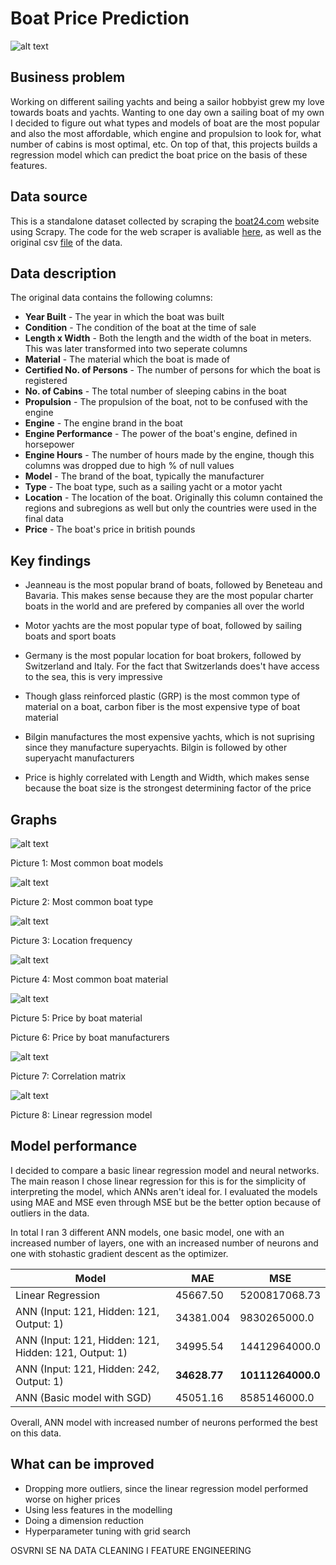 # Boat Price Prediction
![alt text](pictures/wallpaper_boat.jpg "Wallpaper")

## Business problem
Working on different sailing yachts and being a sailor hobbyist grew my love towards boats and yachts. Wanting to one day own a sailing boat of my own I decided to figure out what types and models of boat are the most popular and also the most affordable, which engine and propulsion to look for, what number of cabins is most optimal, etc. On top of that, this projects builds a regression model which can predict the boat price on the basis of these features.

## Data source
This is a standalone dataset collected by scraping the [boat24.com](https://www.boat24.com/uk/secondhandboats/?occ=1979) website using Scrapy. The code for the web scraper is avaliable [here](https://github.com/teolj96/Boats_Project_repo/blob/main/boats.py), as well as the original csv [file](https://github.com/teolj96/Boats_Project_repo/blob/main/boats_final_2.csv) of the data.

## Data description
The original data contains the following columns:
* **Year Built** - The year in which the boat was built
* **Condition** - The condition of the boat at the time of sale
* **Length x Width** - Both the length and the width of the boat in meters. This was later transformed into two seperate columns
* **Material** - The material which the boat is made of
* **Certified No. of Persons** - The number of persons for which the boat is registered
* **No. of Cabins** - The total number of sleeping cabins in the boat
* **Propulsion** - The propulsion of the boat, not to be confused with the engine
* **Engine** - The engine brand in the boat
* **Engine Performance** - The power of the boat's engine, defined in horsepower
* **Engine Hours** - The number of hours made by the engine, though this columns was dropped due to high % of null values
* **Model** - The brand of the boat, typically the manufacturer
* **Type** - The boat type, such as a sailing yacht or a motor yacht
* **Location** - The location of the boat. Originally this column contained the regions and subregions as well but only the countries were used in the final data
* **Price** - The boat's price in british pounds

## Key findings
* Jeanneau is the most popular brand of boats, followed by Beneteau and Bavaria. This makes sense because they are the most popular charter boats in the world and are prefered by companies all over the world

* Motor yachts are the most popular type of boat, followed by sailing boats and sport boats

* Germany is the most popular location for boat brokers, followed by Switzerland and Italy. For the fact that Switzerlands does't have access to the sea, this is very impressive

* Though glass reinforced plastic (GRP) is the most common type of material on a boat, carbon fiber is the most expensive type of boat material

* Bilgin manufactures the most expensive yachts, which is not suprising since they manufacture superyachts. Bilgin is followed by other superyacht manufacturers

* Price is highly correlated with Length and Width, which makes sense because the boat size is the strongest determining factor of the price

## Graphs
![alt text](pictures/boat_model.jpg "Boat Model")

Picture 1: Most common boat models

![alt text](pictures/boat_type.jpg "Boat Type")

Picture 2: Most common boat type

![alt text](pictures/location_freq.jpg "Location Frequency")

Picture 3: Location frequency

![alt text](pictures/material.jpg "Boat Material")

Picture 4: Most common boat material

![alt text](pictures/price_material.jpg "Price by boat material")

Picture 5: Price by boat material



Picture 6: Price by boat manufacturers

![alt text](pictures/corr_matrix.jpg "Correlation matrix")

Picture 7: Correlation matrix

![alt text](pictures/lin_reg.jpg "Linear regression")

Picture 8: Linear regression model

## Model performance
I decided to compare a basic linear regression model and neural networks. The main reason I chose linear regression for this is for the simplicity of interpreting the model, which ANNs aren't ideal for. I evaluated the models using MAE and MSE even through MSE but be the better option because of outliers in the data.

In total I ran 3 different ANN models, one basic model, one with an increased number of layers, one with an increased number of neurons and one with stohastic gradient descent as the optimizer.

| Model         | MAE         | MSE         |
| ------------- |-------------|-------------|
| Linear Regression      | 45667.50| 5200817068.73 |
| ANN (Input: 121, Hidden: 121, Output: 1) | 34381.004      |9830265000.0|
| ANN (Input: 121, Hidden: 121, Hidden: 121, Output: 1)   | 34995.54 | 14412964000.0 |
| ANN (Input: 121, Hidden: 242, Output: 1)           | **34628.77**      | **10111264000.0** |
| ANN (Basic model with SGD)                     | 45051.16 | 8585146000.0 |

Overall, ANN model with increased number of neurons performed the best on this data.

## What can be improved
* Dropping more outliers, since the linear regression model performed worse on higher prices
* Using less features in the modelling
* Doing a dimension reduction
* Hyperparameter tuning with grid search

OSVRNI SE NA DATA CLEANING I FEATURE ENGINEERING
